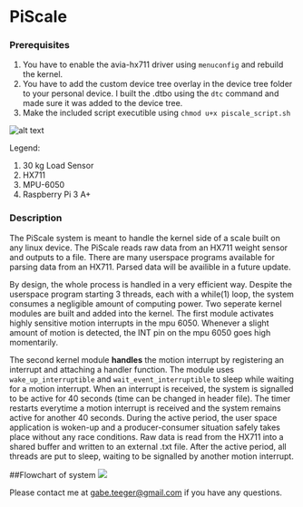 # PiScale

### Prerequisites
1) You have to enable the avia-hx711 driver using ```menuconfig```  and rebuild the kernel. 
2) You have to add the custom device tree overlay in the device tree folder to your personal device. I built the .dtbo using the ```dtc``` command and made sure it was added to the device tree.
3) Make the included script executible using ```chmod u+x piscale_script.sh```


![alt text](https://i.imgur.com/e3NxqSr.jpg)

Legend:
1) 30 kg Load Sensor
2) HX711
3) MPU-6050
4) Raspberry Pi 3 A+

### Description
The PiScale system is meant to handle the kernel side of a scale built on any linux device. The PiScale reads raw data from an HX711 weight sensor and outputs to a file. There are many userspace programs available for parsing data from an HX711. Parsed data will be availible in a future update.

By design, the whole process is handled in a very efficient way. Despite the userspace program starting 3 threads, each with a while(1) loop, the system consumes a negligible amount of computing power. Two seperate kernel modules are built and added into the kernel. The first module activates highly sensitive motion interrupts in the mpu 6050. Whenever a slight amount of motion is detected, the INT pin on the mpu 6050 goes high momentarily.

The second kernel module **handles** the motion interrupt by registering an interrupt and attaching a handler function. The module uses ```wake_up_interruptible``` and ```wait_event_interruptible``` to sleep while waiting for a motion interrupt. When an interrupt is received, the system is signalled to be active for 40 seconds (time can be changed in header file). The timer restarts everytime a motion interrupt is received and the system remains active for another 40 seconds. During the active period, the user space application is woken-up and a producer-consumer situation safely takes place without any race conditions. Raw data is read from the HX711 into a shared buffer and written to an external .txt file. After the active period, all threads are put to sleep, waiting to be signalled by another motion interrupt. 

##Flowchart of system
![](https://i.imgur.com/eD3pFyH.png)

Please contact me at gabe.teeger@gmail.com if you have any questions.
